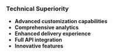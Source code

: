### Technical Superiority
- **Advanced customization capabilities**
- **Comprehensive analytics**
- **Enhanced delivery experience**
- **Full API integration**
- **Innovative features**
